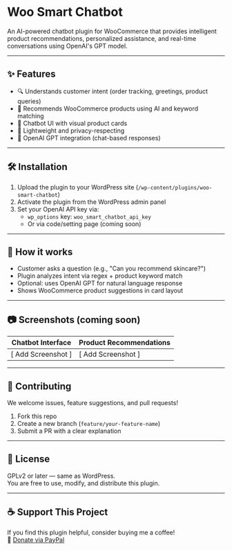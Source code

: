 # Woo Smart Chatbot

An AI-powered chatbot plugin for WooCommerce that provides intelligent product recommendations, personalized assistance, and real-time conversations using OpenAI's GPT model.

---

## ✨ Features

- 🔍 Understands customer intent (order tracking, greetings, product queries)
- 🎁 Recommends WooCommerce products using AI and keyword matching
- 💬 Chatbot UI with visual product cards
- 🔐 Lightweight and privacy-respecting
- 🤖 OpenAI GPT integration (chat-based responses)

---

## 🛠 Installation

1. Upload the plugin to your WordPress site (`/wp-content/plugins/woo-smart-chatbot`)
2. Activate the plugin from the WordPress admin panel
3. Set your OpenAI API key via:
   - `wp_options` key: `woo_smart_chatbot_api_key`
   - Or via code/setting page (coming soon)

---

## 🧠 How it works

- Customer asks a question (e.g., "Can you recommend skincare?")
- Plugin analyzes intent via regex + product keyword match
- Optional: uses OpenAI GPT for natural language response
- Shows WooCommerce product suggestions in card layout

---

## 📷 Screenshots (coming soon)

| Chatbot Interface | Product Recommendations |
|-------------------|--------------------------|
| [ Add Screenshot ]| [ Add Screenshot ]       |

---

## 🤝 Contributing

We welcome issues, feature suggestions, and pull requests!

1. Fork this repo
2. Create a new branch (`feature/your-feature-name`)
3. Submit a PR with a clear explanation

---

## 📜 License

GPLv2 or later — same as WordPress.  
You are free to use, modify, and distribute this plugin.

---

## ☕ Support This Project

If you find this plugin helpful, consider buying me a coffee!  
💖 [Donate via PayPal](https://paypal.me/empresskorea9023)

